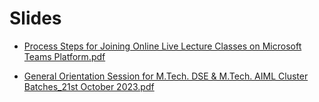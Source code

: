 # Slides

* [Process Steps for Joining Online Live Lecture Classes on Microsoft Teams Platform.pdf](https://drive.google.com/file/d/19nBx8nqHGlN3R-65sU3l0OYqgYoXVxMI)

* [General Orientation Session for M.Tech. DSE & M.Tech. AIML Cluster Batches_21st October 2023.pdf](https://drive.google.com/file/d/1mrNFKKbWzPOhXIyilrY-WGsxoLQ7Yk3X)
